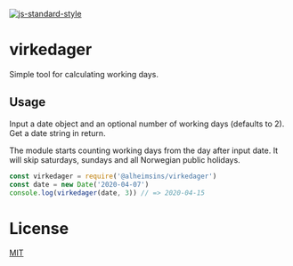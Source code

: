 [![js-standard-style](https://img.shields.io/badge/code%20style-standard-brightgreen.svg?style=flat)](https://github.com/feross/standard)

# virkedager

Simple tool for calculating working days.

## Usage

Input a date object and an optional number of working days (defaults to 2).
Get a date string in return.

The module starts counting working days from the day after input date.
It will skip saturdays, sundays and all Norwegian public holidays.

```JavaScript
const virkedager = require('@alheimsins/virkedager')
const date = new Date('2020-04-07')
console.log(virkedager(date, 3)) // => 2020-04-15
```

# License

[MIT](LICENSE)